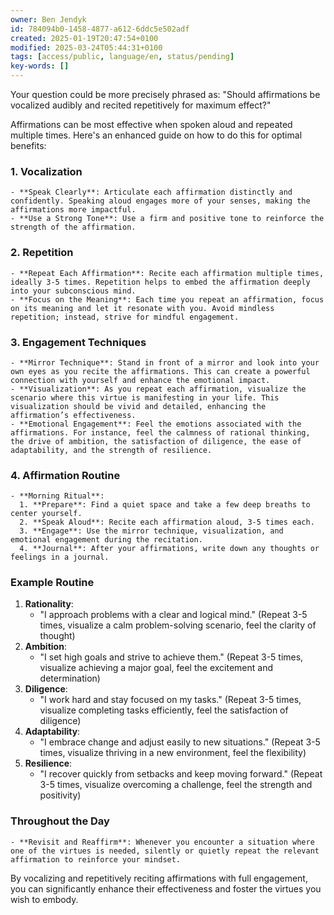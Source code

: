 ```yaml
---
owner: Ben Jendyk
id: 784094b0-1458-4877-a612-6ddc5e502adf
created: 2025-01-19T20:47:54+0100
modified: 2025-03-24T05:44:31+0100
tags: [access/public, language/en, status/pending]
key-words: []
---
```


Your question could be more precisely phrased as: "Should affirmations be vocalized audibly and recited repetitively for maximum effect?"

Affirmations can be most effective when spoken aloud and repeated multiple times. Here's an enhanced guide on how to do this for optimal benefits:

### 1. **Vocalization**

	- **Speak Clearly**: Articulate each affirmation distinctly and confidently. Speaking aloud engages more of your senses, making the affirmations more impactful.
	- **Use a Strong Tone**: Use a firm and positive tone to reinforce the strength of the affirmation.

### 2. **Repetition**

	- **Repeat Each Affirmation**: Recite each affirmation multiple times, ideally 3-5 times. Repetition helps to embed the affirmation deeply into your subconscious mind.
	- **Focus on the Meaning**: Each time you repeat an affirmation, focus on its meaning and let it resonate with you. Avoid mindless repetition; instead, strive for mindful engagement.

### 3. **Engagement Techniques**

	- **Mirror Technique**: Stand in front of a mirror and look into your own eyes as you recite the affirmations. This can create a powerful connection with yourself and enhance the emotional impact.
	- **Visualization**: As you repeat each affirmation, visualize the scenario where this virtue is manifesting in your life. This visualization should be vivid and detailed, enhancing the affirmation’s effectiveness.
	- **Emotional Engagement**: Feel the emotions associated with the affirmations. For instance, feel the calmness of rational thinking, the drive of ambition, the satisfaction of diligence, the ease of adaptability, and the strength of resilience.

### 4. **Affirmation Routine**

	- **Morning Ritual**:
	  1. **Prepare**: Find a quiet space and take a few deep breaths to center yourself.
	  2. **Speak Aloud**: Recite each affirmation aloud, 3-5 times each.
	  3. **Engage**: Use the mirror technique, visualization, and emotional engagement during the recitation.
	  4. **Journal**: After your affirmations, write down any thoughts or feelings in a journal.

### Example Routine

1. **Rationality**: 
	- "I approach problems with a clear and logical mind." (Repeat 3-5 times, visualize a calm problem-solving scenario, feel the clarity of thought)
2. **Ambition**: 
	- "I set high goals and strive to achieve them." (Repeat 3-5 times, visualize achieving a major goal, feel the excitement and determination)
3. **Diligence**: 
	- "I work hard and stay focused on my tasks." (Repeat 3-5 times, visualize completing tasks efficiently, feel the satisfaction of diligence)
4. **Adaptability**: 
	- "I embrace change and adjust easily to new situations." (Repeat 3-5 times, visualize thriving in a new environment, feel the flexibility)
5. **Resilience**: 
	- "I recover quickly from setbacks and keep moving forward." (Repeat 3-5 times, visualize overcoming a challenge, feel the strength and positivity)

### Throughout the Day

	- **Revisit and Reaffirm**: Whenever you encounter a situation where one of the virtues is needed, silently or quietly repeat the relevant affirmation to reinforce your mindset.

By vocalizing and repetitively reciting affirmations with full engagement, you can significantly enhance their effectiveness and foster the virtues you wish to embody.
